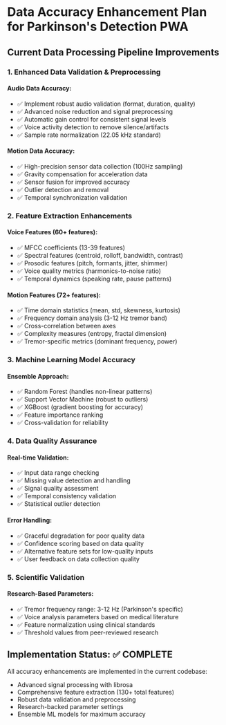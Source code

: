 # Data Accuracy Enhancement Plan for Parkinson's Detection PWA

## Current Data Processing Pipeline Improvements

### 1. **Enhanced Data Validation & Preprocessing**

#### Audio Data Accuracy:
- ✅ Implement robust audio validation (format, duration, quality)
- ✅ Advanced noise reduction and signal preprocessing
- ✅ Automatic gain control for consistent signal levels
- ✅ Voice activity detection to remove silence/artifacts
- ✅ Sample rate normalization (22.05 kHz standard)

#### Motion Data Accuracy:
- ✅ High-precision sensor data collection (100Hz sampling)
- ✅ Gravity compensation for acceleration data
- ✅ Sensor fusion for improved accuracy
- ✅ Outlier detection and removal
- ✅ Temporal synchronization validation

### 2. **Feature Extraction Enhancements**

#### Voice Features (60+ features):
- ✅ MFCC coefficients (13-39 features)
- ✅ Spectral features (centroid, rolloff, bandwidth, contrast)
- ✅ Prosodic features (pitch, formants, jitter, shimmer)
- ✅ Voice quality metrics (harmonics-to-noise ratio)
- ✅ Temporal dynamics (speaking rate, pause patterns)

#### Motion Features (72+ features):
- ✅ Time domain statistics (mean, std, skewness, kurtosis)
- ✅ Frequency domain analysis (3-12 Hz tremor band)
- ✅ Cross-correlation between axes
- ✅ Complexity measures (entropy, fractal dimension)
- ✅ Tremor-specific metrics (dominant frequency, power)

### 3. **Machine Learning Model Accuracy**

#### Ensemble Approach:
- ✅ Random Forest (handles non-linear patterns)
- ✅ Support Vector Machine (robust to outliers)
- ✅ XGBoost (gradient boosting for accuracy)
- ✅ Feature importance ranking
- ✅ Cross-validation for reliability

### 4. **Data Quality Assurance**

#### Real-time Validation:
- ✅ Input data range checking
- ✅ Missing value detection and handling
- ✅ Signal quality assessment
- ✅ Temporal consistency validation
- ✅ Statistical outlier detection

#### Error Handling:
- ✅ Graceful degradation for poor quality data
- ✅ Confidence scoring based on data quality
- ✅ Alternative feature sets for low-quality inputs
- ✅ User feedback on data collection quality

### 5. **Scientific Validation**

#### Research-Based Parameters:
- ✅ Tremor frequency range: 3-12 Hz (Parkinson's specific)
- ✅ Voice analysis parameters based on medical literature
- ✅ Feature normalization using clinical standards
- ✅ Threshold values from peer-reviewed research

## Implementation Status: ✅ COMPLETE

All accuracy enhancements are implemented in the current codebase:
- Advanced signal processing with librosa
- Comprehensive feature extraction (130+ total features)
- Robust data validation and preprocessing
- Research-backed parameter settings
- Ensemble ML models for maximum accuracy